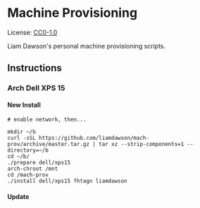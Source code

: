 # Machine Provisioning

License: [CC0-1.0](LICENSE)

Liam Dawson's personal machine provisioning scripts.

## Instructions

### Arch Dell XPS 15

#### New Install

```shell
# enable network, then...

mkdir ~/b
curl -sSL https://github.com/liamdawson/mach-prov/archive/master.tar.gz | tar xz --strip-components=1 --directory=~/b
cd ~/b/
./prepare dell/xps15
arch-chroot /mnt
cd /mach-prov
./install dell/xps15 fhtagn liamdawson
```

#### Update
